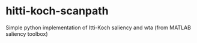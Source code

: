 # hitti-koch-scanpath
 Simple python implementation of Itti-Koch saliency and wta (from MATLAB saliency toolbox)
